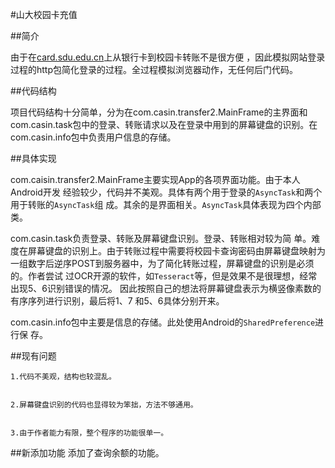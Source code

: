 #山大校园卡充值

##简介


  由于在[card.sdu.edu.cn](http://card.sdu.edu.cn)上从银行卡到校园卡转账不是很方便
，因此模拟网站登录过程的http包简化登录的过程。全过程模拟浏览器动作，无任何后门代码。

##代码结构


  项目代码结构十分简单，分为在com.casin.transfer2.MainFrame的主界面和
com.casin.task包中的登录、转账请求以及在登录中用到的屏幕键盘的识别。在
com.casin.info包中负责用户信息的存储。

##具体实现


  com.caisin.transfer2.MainFrame主要实现App的各项界面功能。由于本人Android开发
经验较少，代码并不美观。具体有两个用于登录的`AsyncTask`和两个用于转账的`AsyncTask`组
成。其余的是界面相关。`AsyncTask`具体表现为四个内部类。


  com.casin.task负责登录、转账及屏幕键盘识别。登录、转账相对较为简
单。难度在屏幕键盘的识别上。由于转账过程中需要将校园卡查询密码由屏幕键盘映射为
一组数字后逆序POST到服务器中，为了简化转账过程，屏幕键盘的识别是必须的。作者尝试
过OCR开源的软件，如`Tesseract`等，但是效果不是很理想，经常出现5、6识别错误的情况。
因此按照自己的想法将屏幕键盘表示为横竖像素数的有序序列进行识别，最后将1、7
和5、6具体分别开来。


  com.casin.info包中主要是信息的存储。此处使用Android的`SharedPreference`进行保
存。

##现有问题


    1.代码不美观，结构也较混乱。
    
    
    2.屏幕键盘识别的代码也显得较为笨拙，方法不够通用。
    
    
    3.由于作者能力有限，整个程序的功能很单一。
    
    
##新添加功能
  添加了查询余额的功能。